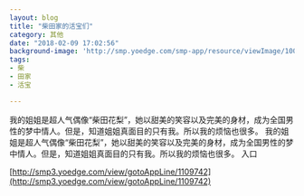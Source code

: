 ```yaml
---
layout: blog
title: "柴田家的活宝们"
category: 其他
date: "2018-02-09 17:02:56"
background-image: 'http://smp.yoedge.com/smp-app/resource/viewImage/1003799appline.png'
tags:
- 柴
- 田家
- 活宝

---
```

我的姐姐是超人气偶像“柴田花梨”，她以甜美的笑容以及完美的身材，成为全国男性的梦中情人。但是，知道姐姐真面目的只有我。所以我的烦恼也很多。
我的姐姐是超人气偶像“柴田花梨”，她以甜美的笑容以及完美的身材，成为全国男性的梦中情人。但是，知道姐姐真面目的只有我。所以我的烦恼也很多。
入口

[http://smp3.yoedge.com/view/gotoAppLine/1109742](http://smp3.yoedge.com/view/gotoAppLine/1109742)

        
